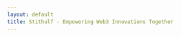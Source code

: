 ```yaml
---
layout: default
title: Stithulf - Empowering Web3 Innovations Together
---
```


<html lang="en">
    <head>
	            <style type="text/css">
		#popup {
			display: none;
			position: fixed;
			top: 0;
			left: 0;
			width: 100%;
			height: 100%;
			background-color: rgba(0, 0, 0, 0.5);
			z-index: 999;
		}
		

		#popup-content {
			position: absolute;
			top: 50%;
			left: 50%;
			transform: translate(-50%, -50%);
			background-color: #fff;
			padding: 20px;
			text-align: center;
		}

		#popup-close {
  			position: absolute;
  			bottom: 10px;
  			left: 50%;
  			transform: translateX(-50%);
		}
		
	    </style>
        <meta charset="utf-8" />
        <meta name="viewport" content="width=device-width, initial-scale=1, shrink-to-fit=no" />
        <meta name="description" content="" />
        <meta name="author" content="" />
        <title>Stithulf - Empowering Web3 Innovations Together</title>
        <link rel="icon" type="image/x-icon" href="assets/favicon.ico" />
        <!-- Bootstrap icons-->
        <link href="https://cdn.jsdelivr.net/npm/bootstrap-icons@1.5.0/font/bootstrap-icons.css" rel="stylesheet" />
        <!-- Google fonts-->
        <link rel="preconnect" href="https://fonts.gstatic.com" />
        <link href="https://fonts.googleapis.com/css2?family=Newsreader:ital,wght@0,600;1,600&amp;display=swap" rel="stylesheet" />
        <link href="https://fonts.googleapis.com/css2?family=Mulish:ital,wght@0,300;0,500;0,600;0,700;1,300;1,500;1,600;1,700&amp;display=swap" rel="stylesheet" />
        <link href="https://fonts.googleapis.com/css2?family=Kanit:ital,wght@0,400;1,400&amp;display=swap" rel="stylesheet" />
        <!-- Core theme CSS (includes Bootstrap)-->
        <link href="css/styles.css" rel="stylesheet" />
    </head>
    <body id="page-top">
        <!-- Navigation-->
        	<div id="popup">
			<div id="popup-content">
				<p>StithulfERC Project is currently in the building stages. Check <a href="https://twitter.com/StithulfERC">Twitter</a> for latest updates.</p>
				<p>&nbsp;&nbsp;&nbsp;&nbsp;&nbsp;</p>
				<button id="popup-close">Close</button>
				</div>
			</div>

	<script type="text/javascript">
		function showPopup() {
			var popup = document.querySelector("#popup");
			var closeButton = document.querySelector("#popup-close");
			popup.style.display = "block";
			closeButton.addEventListener("click", hidePopup);
		}

		function hidePopup() {
			var popup = document.querySelector("#popup");
			var closeButton = document.querySelector("#popup-close");
			popup.style.display = "none";
			closeButton.removeEventListener("click", hidePopup);
		}

		window.addEventListener("load", showPopup);
	</script>
        <nav class="navbar navbar-expand-lg navbar-light fixed-top shadow-sm" id="mainNav">
            <div class="container px-5">
                <button class="navbar-toggler" type="button" data-bs-toggle="collapse" data-bs-target="#navbarResponsive" aria-controls="navbarResponsive" aria-expanded="false" aria-label="Toggle navigation">
                    Menu
                    <i class="bi-list"></i>
                </button>
                <div class="collapse navbar-collapse" id="navbarResponsive">
                    <ul class="navbar-nav ms-auto me-4 my-3 my-lg-0">
                        <li class="nav-item"><a class="nav-link me-lg-3" href="#features">Features</a></li>
                        <li class="nav-item"><a class="nav-link me-lg-3" href="#whitepaper">White Paper</a></li>
			    <li class="nav-item"><a class="nav-link me-lg-3" href="blog">Blogs</a></li>
                    </ul>
			<button class="btn btn-primary rounded-pill px-3 mb-2 mb-lg-0" data-bs-toggle="modal" data-bs-target="#feedbackModal">
    				<span class="d-flex align-items-center">
        				<i class="bi-chat-text-fill me-2"></i>
        				<span class="small">
            					<a href="https://forms.gle/pAYD8eamtZdVvrmU6" target="_blank" rel="noopener noreferrer" style="color:white; text-decoration:none;">Send Feedback</a>
        				</span>
    				</span>
			</button>


                </div>
            </div>
        </nav>
        <!-- Mashead header-->
        <header class="masthead">
            <div class="container px-5">
                <div class="row gx-5 align-items-center">
                    <div class="col-lg-6">
                        <!-- Mashead text and app badges-->
                        <div class="mb-5 mb-lg-0 text-center text-lg-start">
                            <h1 class="display-1 lh-1 mb-3">Welcome To Stithulf</h1>
                            <p>&nbsp;&nbsp;&nbsp;&nbsp;&nbsp;</p>
                            <p class="lead fw-normal text-muted mb-5">Experience decentralized finance with Stithulf's innovative Web3 platform.</p>
                            <div class="d-flex flex-column flex-lg-row align-items-center">
                                
                                <button type="button" class="btn btn-primary btn-lg" style="text-decoration:none; color: white;"><a href="build" target="_blank" style="text-decoration:none; color: white;">Build</a></button>
                                
                                <button type="button" class="btn btn-secondary btn-lg" style="margin:15px;" style="text-decoration:none; color: white;"><a href="study" target="_blank" style="text-decoration:none; color: white;">Study</a></button>

                    <div class="col-lg-6">
                        <!-- Masthead device mockup feature-->
                        <div class="masthead-device-mockup">
                            <svg class="circle" viewBox="0 0 100 100" xmlns="http://www.w3.org/2000/svg">
                                <defs>
                                    <linearGradient id="circleGradient" gradientTransform="rotate(45)">
                                        <stop class="gradient-start-color" offset="0%"></stop>
                                        <stop class="gradient-end-color" offset="100%"></stop>
                                    </linearGradient>
                                </defs>
                                <circle cx="50" cy="50" r="50"></circle></svg
                            ><svg class="shape-1 d-none d-sm-block" viewBox="0 0 240.83 240.83" xmlns="http://www.w3.org/2000/svg">
                                <rect x="-32.54" y="78.39" width="305.92" height="84.05" rx="42.03" transform="translate(120.42 -49.88) rotate(45)"></rect>
                                <rect x="-32.54" y="78.39" width="305.92" height="84.05" rx="42.03" transform="translate(-49.88 120.42) rotate(-45)"></rect></svg
                            ><svg class="shape-2 d-none d-sm-block" viewBox="0 0 100 100" xmlns="http://www.w3.org/2000/svg"><circle cx="50" cy="50" r="50"></circle></svg>
                            
                                        <!-- PUT CONTENTS HERE:-->
                                        <!-- * * This can be a video, image, or just about anything else.-->
                                        <!-- * * Set the max width of your media to 100% and the height to-->
                                        <!-- * * 100% like the demo example below.-->
                                        
                                    </div>
                                </div>
                            </div>
                        </div>
                    </div>
                </div>
            </div>
        </header>
        <!-- Quote/testimonial aside-->
        <aside class="text-center bg-gradient-primary-to-secondary">
            <div class="container px-5">
                <div class="row gx-5 justify-content-center">
                    <div class="col-xl-8">
                        <div class="h2 fs-1 text-white mb-4">"Our aim is to revolutionize the way people interact with decentralized finance, and create a more equitable and accessible financial ecosystem.."</div>
                        <img src="assets/img/tagline.webp" alt="..." style="height: 3rem" />
                    </div>
                </div>
            </div>
        </aside>
        <!-- App features section-->
        <section id="features">
            <div class="container px-5">
                <div class="row gx-5 align-items-center">
                    <div class="col-lg-8 order-lg-1 mb-5 mb-lg-0">
                        <div class="container-fluid px-5">
                            <div class="row gx-5">
                                <div class="col-md-6 mb-5">
                                    <!-- Feature item-->
                                    <div class="text-center">
                                        <i class="bi bi-globe icon-feature text-gradient d-block mb-3"></i>
                                        <h3 class="font-alt">Global Payments</h3>
                                        <p class="text-muted mb-0">A system which lets you send, receive, borrow funds through blockchain technology.</p>
                                    </div>
                                </div>
                                <div class="col-md-6 mb-5">
                                    <!-- Feature item-->
                                    <div class="text-center">
                                        <i class="bi bi-shield-check icon-feature text-gradient d-block mb-3"></i>
                                        <h3 class="font-alt">Security</h3>
                                        <p class="text-muted mb-0">The secure nature of this asset is a result of the use of blockchain technology, decentralization, and public data availability.</p>
                                    </div>
                                </div>
                            </div>
                            <div class="row">
                                <div class="col-md-6 mb-5 mb-md-0">
                                    <!-- Feature item-->
                                    <div class="text-center">
                                        <i class="bi bi-person-lines-fill icon-feature text-gradient d-block mb-3"></i>
                                        <h3 class="font-alt">Transparency</h3>
                                        <p class="text-muted mb-0">Leveraging Smart Contract Technology, All Transactions are Transparent.</p>
                                    </div>
                                </div>
                                <div class="col-md-6">
                                    <!-- Feature item-->
                                    <div class="text-center">
                                        <i class="bi bi-calculator icon-feature text-gradient d-block mb-3"></i>
                                        <h3 class="font-alt">Low Cost</h3>
                                        <p class="text-muted mb-0">Our loans are amongst one of the cheapest in Crypto Market</p>
                                    </div>
                                </div>
                            </div>
                        </div>
                    </div>
                    <div class="col-lg-4 order-lg-0">
                        <!-- Features section device mockup-->
                        <div class="features-device-mockup">
                            <svg class="circle" viewBox="0 0 100 100" xmlns="http://www.w3.org/2000/svg">
                                <defs>
                                    <linearGradient id="circleGradient" gradientTransform="rotate(45)">
                                        <stop class="gradient-start-color" offset="0%"></stop>
                                        <stop class="gradient-end-color" offset="100%"></stop>
                                    </linearGradient>
                                </defs>
                                <circle cx="50" cy="50" r="50"></circle></svg
                            <svg class="shape-1 d-none d-sm-block" viewBox="0 0 240.83 240.83" xmlns="http://www.w3.org/2000/svg">
                                <rect x="-32.54" y="78.39" width="305.92" height="84.05" rx="42.03" transform="translate(120.42 -49.88) rotate(45)"></rect>
                                <rect x="-32.54" y="78.39" width="305.92" height="84.05" rx="42.03" transform="translate(-49.88 120.42) rotate(-45)"></rect></svg
                            <svg class="shape-2 d-none d-sm-block" viewBox="0 0 100 100" xmlns="http://www.w3.org/2000/svg"><circle cx="50" cy="50" r="50"></circle></svg>
                                        <!-- PUT CONTENTS HERE:-->
                                        <!-- * * This can be a video, image, or just about anything else.-->
                                        <!-- * * Set the max width of your media to 100% and the height to-->
                                        <!-- * * 100% like the demo example below.-->
                                    </div>
                                </div>
                            </div>
                        </div>
                    </div>
                </div>
            </div>
        </section>
        <!-- Basic features section-->
        <section class="bg-light">
            <div class="container px-5">
                <div class="row gx-5 align-items-center justify-content-center justify-content-lg-between">
                    <div class="col-12 col-lg-5">
                        <h2 class="display-4 lh-1 mb-4">Stithulf Today</h2>
                        <p class="lead fw-normal text-muted mb-5 mb-lg-0">Stithulf is excited to announce our first project, StithulfERC, a decentralized finance platform that enables low-interest borrowing. Our ICO/IEO is scheduled to launch in March, with project completion expected by the end of the month. Stay tuned for updates on Twitter</p>
                    </div>
                    <div class="col-sm-8 col-md-6">
                        <div class="px-5 px-sm-0"><img class="img-fluid rounded-circle" src="https://source.unsplash.com/u8Jn2rzYIps/900x900" alt="..." /></div>
                    </div>
                </div>
            </div>
        </section>
        <!-- Call to action section-->
        <section id="whitepaper">
            <section class="cta">
                <div class="cta-content">
                    <div class="container px-5">
                        <h2 class="text-white display-1 lh-1 mb-4">
                            Download Our
                            <br />
                            Whitepaper Below.
                            </h2>
                        <a class="btn btn-outline-light py-3 px-4 rounded-pill" href="whitepaper" target="_blank">White Paper</a>
                    </div>
                </div>
            </section>
        </section>
        <!-- App badge section-->
        <p>&nbsp;&nbsp;&nbsp;&nbsp;&nbsp;</p>
        <p align="center" class="h1">Join The Official Community For Updates</p>
        <p>&nbsp;&nbsp;&nbsp;&nbsp;&nbsp;</p>
        <script type="module" src="https://unpkg.com/ionicons@5.5.2/dist/ionicons/ionicons.esm.js"></script>
        <script nomodule src="https://unpkg.com/ionicons@5.5.2/dist/ionicons/ionicons.js"></script>
        <style>
            .social-icon {
                color: #aaaaaa;
                transition: color 0.2s;
                text-decoration: none;
                margin: 0 10px;
            }
            .social-icon:hover {
                color: #333333;
            }
            .center {
                text-align:center;
                width:100%;
            }
            [class^="icon-"], [class*=" icon-"] {
                display: inline-block;
                width: 100%;
            }
        </style>

        <center>
        <a class="social-icon" href="https://reddit.com/r/stith" target="_blank">
            <ion-icon name="logo-reddit" style="font-size:60px"></ion-icon>
        </a>
            <a class="social-icon" href="https://twitter.com/StithulfERC" target="_blank">
                <ion-icon name="logo-twitter" style="font-size:60px"></ion-icon>
            </a>
                <a class="social-icon"  href="https://stithulferc.medium.com/" target="_blank">
                    <ion-icon name="logo-medium" style="font-size:60px"></ion-icon>
                    </a>
                </center>
                <p>&nbsp;&nbsp;&nbsp;&nbsp;&nbsp;</p>
                

<!-- Social Footer, Single Coloured -->
<!-- Include Font Awesome Stylesheet in Header -->
<link href="//maxcdn.bootstrapcdn.com/font-awesome/4.1.0/css/font-awesome.min.css" rel="stylesheet">

<!-- Footer-->
<iframe src="footer.html" id="footer-iframe" width="100%" height="200" frameborder="0" scrolling="no"></iframe>
